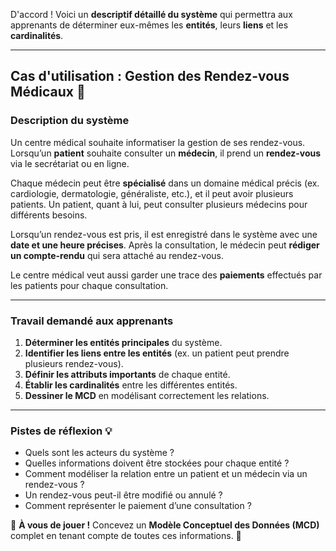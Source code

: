 D'accord ! Voici un **descriptif détaillé du système** qui permettra aux apprenants de déterminer eux-mêmes les **entités**, leurs **liens** et les **cardinalités**.  

---

## **Cas d'utilisation : Gestion des Rendez-vous Médicaux** 🏥  

### **Description du système**  
Un centre médical souhaite informatiser la gestion de ses rendez-vous. Lorsqu’un **patient** souhaite consulter un **médecin**, il prend un **rendez-vous** via le secrétariat ou en ligne.  

Chaque médecin peut être **spécialisé** dans un domaine médical précis (ex. cardiologie, dermatologie, généraliste, etc.), et il peut avoir plusieurs patients. Un patient, quant à lui, peut consulter plusieurs médecins pour différents besoins.  

Lorsqu’un rendez-vous est pris, il est enregistré dans le système avec une **date et une heure précises**. Après la consultation, le médecin peut **rédiger un compte-rendu** qui sera attaché au rendez-vous.  

Le centre médical veut aussi garder une trace des **paiements** effectués par les patients pour chaque consultation.  

---

### **Travail demandé aux apprenants**  
1. **Déterminer les entités principales** du système.  
2. **Identifier les liens entre les entités** (ex. un patient peut prendre plusieurs rendez-vous).  
3. **Définir les attributs importants** de chaque entité.  
4. **Établir les cardinalités** entre les différentes entités.  
5. **Dessiner le MCD** en modélisant correctement les relations.  

---

### **Pistes de réflexion 💡**  
- Quels sont les acteurs du système ?  
- Quelles informations doivent être stockées pour chaque entité ?  
- Comment modéliser la relation entre un patient et un médecin via un rendez-vous ?  
- Un rendez-vous peut-il être modifié ou annulé ?  
- Comment représenter le paiement d’une consultation ?  

📌 **À vous de jouer !** Concevez un **Modèle Conceptuel des Données (MCD)** complet en tenant compte de toutes ces informations. 🚀